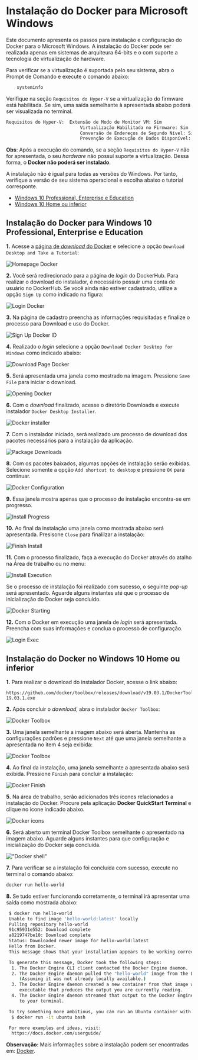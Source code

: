 # Instalação do Docker para Microsoft Windows 

Este documento apresenta os passos para instalação e configuração do Docker para o Microsoft Windows.
A instalação do Docker pode ser realizada apenas em sistemas de arquiteura 64-bits e o com suporte a tecnologia de virtualização de hardware.

 Para verificar se a virtualização é suportada pelo seu sistema, abra o Prompt de Comando e execute o comando abaixo:

```bash
    systeminfo
```

Verifique na seção `Requisitos do Hyper-V` se a virtualização do firmware está habilitada. Se sim, uma saída semelhante à apresentada abaixo poderá ser visualizada no terminal.

```bash
Requisitos do Hyper-V:  Extensão de Modo de Monitor VM: Sim
                            Virtualização Habilitada no Firmware: Sim
                            Conversão de Endereços de Segundo Nível: Sim
                            Prevenção de Execução de Dados Disponível: Sim
```

    
**Obs**: Após a execução do comando, se a seção `Requisitos do Hyper-V`  não for apresentada, o seu *hardware* não possuí suporte a virtualização. Dessa forma, o **Docker não poderá ser instalado**.


A instalação não é igual para todas as versões do Windows.
Por tanto, verifique a versão de seu sistema operacional e escolha abaixo o tutorial corresponte.


* [Windows 10 Professional, Enterprise e Education](#Instalação-do-Docker-para-Windows-10-Professional,-Enterprise-e-Education)
* [Windows 10 Home ou inferior](#Instalação-do-Docker-no-Windows-10-Home-ou-Inferior)

## Instalação do Docker para Windows 10 Professional, Enterprise e Education

**1.** Acesse a [página de *download* do Docker](https://www.docker.com/get-started) e selecione a opção `Download Desktop and Take a Tutorial`:

![Homepage Docker](img/windows1.png "Homepage Docker")

**2.** Você será redirecionado para a página de *login* do DockerHub. Para realizar o download do instalador, é necessário possuir uma conta de usuário no DockerHub. Se você ainda não estiver cadastrado, utilize a opção `Sign Up` como indicado na figura:

![Login Docker](img/windows2.png "Login Docker")

**3.** Na página de cadastro preencha as informações requisitadas e finalize o processo para Download e uso do Docker.

![Sign Up Docker ID](img/windows3.png "Sign Up Docker ID")

**4.** Realizado o *login* selecione a opção `Download Docker Desktop for Windows` como indicado abaixo:

<!-- , clicando neste você já estará realizando o *download* do instalador -->

![Download Page Docker](img/windows4.png "Download Page Docker")

**5.** Será apresentada uma janela como mostrado na imagem. Pressione `Save File` para iniciar o download.

![Opening Docker](img/windows5.png "Opening Docker")

**6.** Com o *download* finalizado, acesse o diretório Downloads e execute instalador `Docker Desktop Installer`.

<!-- Com o final do *download*, execute o arquivo `Docker Desktop Installer`: -->

![Docker installer](img/windows6.png "Docker installer") 

**7.** Com o instalador iniciado, será realizado um processo de download dos pacotes necessários para a instalação da aplicação.

![Package Downloads](img/windows7.png "Package Downloads")

**8.** Com os pacotes baixados, algumas opções de instalação serão exibidas. Selecione somente a opção `Add shortcut to desktop` e pressione `OK` para continuar.

![Docker Configuration](img/windows8.png "Docker Configuration")

**9.** Essa janela mostra apenas que o processo de instalação encontra-se em progresso.

![Install Progress](img/windows9.png "Install Progress")

**10.** Ao final da instalação uma janela como mostrada abaixo será apresentada. Presisone `Close` para finalilzar a instalação:

![Finish Install](img/windows10.png "Finish Install") 

**11.** Com o processo finalizado, faça a execução do Docker através do atalho na Área de trabalho ou no menu:

![Install Execution](img/windows11.png "Install Execution")

Se o processo de instalação foi realizado com sucesso, o seguinte *pop-up* será apresentado. Aguarde alguns instantes até que o processo de inicialização do Docker seja concluído. 

<!-- Ao iniciar a execução do Docker, o seguinte *pop-up* será apresentado. Aguarde alguns instantes  indicando que tudo foi instalado com sucesso: -->

![Docker Starting](img/windows12.png "Docker Starting")

**12.** Com o Docker em execução uma janela de *login* será apresentada. Preencha com suas informações e conclua o processo de configuração.

![Login Exec](img/windows13.png "Login Exec")

<!-- > Para acessar imagens a partir do Docker Hub é necessário realizar o login. -->

## Instalação do Docker no Windows 10 Home ou inferior

<!-- 
 executar o Docker corretamente, o seu sistema operacional Windows precisa ser da arquitetura 64-bits e a virtualização precisa estar habilitada. Siga os passos abaixo para verificar se o seu sistema atende estes requisitos:

* Para verificar a arquitetura do sistema, abra o Prompt de Comando e execute o código abaixo:
    ```bash
    wmic os get osarchitecture
    ```
    
    Caso o resultado do prompt retorne a mensagem **OSAcrchitecture 64 bits**, semelhante ao resultado abaixo, então o seu sistema é de 64 bits:
    ```bash
    OSArchitecture
    64 bits
    ```

* Para verificar se a virtualização está habilitada, 
    ```bash
    systeminfo ```
    Provavelmente, você irá ver uma seção de **Requisitos do Hyper-V**, como demonstra o resultado abaixo:
    
    -->


**1.** Para realizar o download do instalador Docker, acesse o link abaixo:

```text
https://github.com/docker/toolbox/releases/download/v19.03.1/DockerToolbox-19.03.1.exe
```

**2.** Após concluir o *download*, abra o instalador `Docker Toolbox`:

![Docker Toolbox](img/instalacao_toolbox.png "Docker Toolbox")

**3.** Uma janela semelhante a imagem abaixo será aberta. Mantenha as configurações padrões e pressione `Next` até que uma janela semelhante a apresentada no item 4 seja exibida:

![Docker Toolbox](img/installer_open.png "Docker Toolbox")

<!-- 
**4.** Escolha o botão **Next** para aceitar todas as configurações padrões e então instalar o Docker Toolbox. Caso seja solicitado permissão através de uma janela de segurança do Windows, permita para que o instalador faça as alterações necessárias. -->

**4.**  Ao final da instalação, uma janela semelhante a apresentada abaixo será exibida. Pressione `Finish` para concluir a instalação:

![Docker Finish](img/finish.png "Docker Finish")


**5.** Na área de trabalho, serão adicionados três ícones relacionados a instalação do Docker. Procure pela aplicação **Docker QuickStart Terminal** e clique no ícone indicado abaixo. 

![Docker icons](img/icon-set.png "Docker icons")

**6.**  Será aberto um terminal Docker Toolbox semelhante  o apresentado na imagem abaixo. Aguarde alguns instantes para que configuração e inicialização do Docker seja concluída.

!["Docker shell"](img/b2d_shell.png "Docker shell")


**7.** Para verificar se a instalação foi concluída com sucesso, execute no terminal o comando abaixo:

```bash
docker run hello-world
```

**8.** Se tudo estiver funcionando corretamente, o  terminal irá apresentar uma saída como mostrada abaixo:

```bash
 $ docker run hello-world
 Unable to find image 'hello-world:latest' locally
 Pulling repository hello-world
 91c95931e552: Download complete
 a8219747be10: Download complete
 Status: Downloaded newer image for hello-world:latest
 Hello from Docker.
 This message shows that your installation appears to be working correctly.

 To generate this message, Docker took the following steps:
  1. The Docker Engine CLI client contacted the Docker Engine daemon.
  2. The Docker Engine daemon pulled the "hello-world" image from the Docker Hub.
     (Assuming it was not already locally available.)
  3. The Docker Engine daemon created a new container from that image which runs the
     executable that produces the output you are currently reading.
  4. The Docker Engine daemon streamed that output to the Docker Engine CLI client, which sent it
     to your terminal.

 To try something more ambitious, you can run an Ubuntu container with:
  $ docker run -it ubuntu bash

 For more examples and ideas, visit:
  https://docs.docker.com/userguide/
```


**Observação:** Mais informações sobre a instalação podem ser encontradas em: [Docker](https://docs.docker.com/install/).